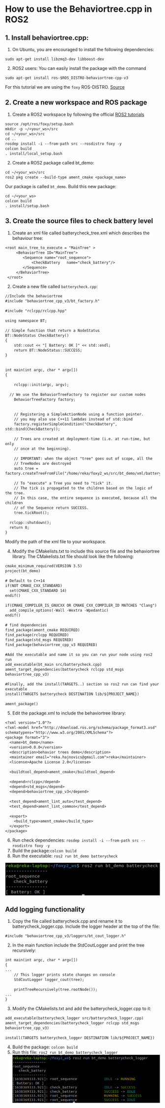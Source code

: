 # How to use the Behaviortree.cpp in ROS2

## 1. Install behaviortree.cpp:
 1. On Ubuntu, you are encouraged to install the following dependencies:
 ```   
sudo apt-get install libzmq3-dev libboost-dev
```

2.  ROS2 users: You can easily install the package with the command
```
sudo apt-get install ros-$ROS_DISTRO-behaviortree-cpp-v3
```
For this tutorial we are using the `foxy` ROS-DISTRO.
[Source](https://github.com/BehaviorTree/BehaviorTree.CPP)

## 2. Create a new workspace and ROS package

1. Create a ROS2 workspace by following the official [ROS2 tutorials](https://docs.ros.org/en/foxy/Tutorials/Workspace/Creating-A-Workspace.html)
```
source /opt/ros/foxy/setup.bash
mkdir -p ~/<your_ws>/src
cd ~/<your_ws>/src
cd ..
rosdep install -i --from-path src --rosdistro foxy -y
colcon build
. install/local_setup.bash
```
2. Create a ROS2 package called bt_demo:
```
cd ~/<your_ws>/src
ros2 pkg create --build-type ament_cmake <package_name>
```
Our package is called `bt_demo`. Build this new package:
```
cd ~/<your_ws>
colcon build
. install/setup.bash
```

## 3. Create the source files to check battery level

1. Create an xml file called batterycheck_tree.xml which describes the behaviour tree:
```
<root main_tree_to_execute = "MainTree" >
     <BehaviorTree ID="MainTree">
        <Sequence name="root_sequence">
            <CheckBattery   name="check_battery"/>
        </Sequence>
     </BehaviorTree>
 </root>
```


2. Create a new file called `batterycheck.cpp`:
```
//Include the behaviortree
#include "behaviortree_cpp_v3/bt_factory.h"

#include "rclcpp/rclcpp.hpp"

using namespace BT;

// Simple function that return a NodeStatus
BT::NodeStatus CheckBattery()
{
    std::cout << "[ Battery: OK ]" << std::endl;
    return BT::NodeStatus::SUCCESS;
}


int main(int argc, char * argv[])
{

    rclcpp::init(argc, argv);
 
  // We use the BehaviorTreeFactory to register our custom nodes
    BehaviorTreeFactory factory;

 
    // Registering a SimpleActionNode using a function pointer.
    // you may also use C++11 lambdas instead of std::bind
    factory.registerSimpleCondition("CheckBattery", std::bind(CheckBattery));
        
    // Trees are created at deployment-time (i.e. at run-time, but only 
    // once at the beginning). 

    // IMPORTANT: when the object "tree" goes out of scope, all the 
    // TreeNodes are destroyed
    auto tree = factory.createTreeFromFile("/home/reka/foxy2_ws/src/bt_demo/xml/batterycheck_tree.xml");
    
    // To "execute" a Tree you need to "tick" it.
    // The tick is propagated to the children based on the logic of the tree.
    // In this case, the entire sequence is executed, because all the children
    // of the Sequence return SUCCESS.
    tree.tickRoot();
  
  rclcpp::shutdown();
  return 0;
}
```
Modify the path of the xml file to your workspace.


4. Modify the CMakelists.txt to include this source file and the behaviortree library. The CMakelists.txt file should look like the following:
```
cmake_minimum_required(VERSION 3.5)
project(bt_demo)

# Default to C++14
if(NOT CMAKE_CXX_STANDARD)
  set(CMAKE_CXX_STANDARD 14)
endif()

if(CMAKE_COMPILER_IS_GNUCXX OR CMAKE_CXX_COMPILER_ID MATCHES "Clang")
  add_compile_options(-Wall -Wextra -Wpedantic)
endif()

# find dependencies
find_package(ament_cmake REQUIRED)
find_package(rclcpp REQUIRED)
find_package(std_msgs REQUIRED)
find_package(behaviortree_cpp_v3 REQUIRED)

#Add the executable and name it so you can run your node using ros2 run
add_executable(bt_main src/batterycheck.cpp)
ament_target_dependencies(batterycheck rclcpp std_msgs behaviortree_cpp_v3)

#Finally, add the install(TARGETS..) section so ros2 run can find your executable
install(TARGETS batterycheck DESTINATION lib/${PROJECT_NAME})
  
ament_package()
```
5. Edit the package.xml to include the behaviortree library:
```
<?xml version="1.0"?>
<?xml-model href="http://download.ros.org/schema/package_format3.xsd" schematypens="http://www.w3.org/2001/XMLSchema"?>
<package format="3">
  <name>bt_demo</name>
  <version>0.0.0</version>
  <description>behavior trees demo</description>
  <maintainer email="reka.hajnovics@gmail.com">reka</maintainer>
  <license>Apache License 2.0</license>

  <buildtool_depend>ament_cmake</buildtool_depend>
  
  <depend>rclcpp</depend>
  <depend>std_msgs</depend>
  <depend>behaviortree_cpp_v3</depend>

  <test_depend>ament_lint_auto</test_depend>
  <test_depend>ament_lint_common</test_depend>

  <export>
    <build_type>ament_cmake</build_type>
  </export>
</package>
```

6. Run check dependencies: `rosdep install -i --from-path src --rosdistro foxy -y`
7. Build the package:`colcon build`
8. Run the executable: `ros2 run bt_demo batterycheck`

![battery_check.png](https://github.com/dobots/scenario_runner/blob/main/img/batterycheck.png)

## Add logging functionality

1. Copy the file called batterycheck.cpp and rename it to batterycheck_logger.cpp. Include the logger header at the top of the file:
```
#include "behaviortree_cpp_v3/loggers/bt_cout_logger.h"
```
2. In the main function include the StdCoutLogger and print the tree recursively:
```
int main(int argc, char * argv[])
{
...
    // This logger prints state changes on console
    StdCoutLogger logger_cout(tree);

    printTreeRecursively(tree.rootNode());
...
}
```
3. Modify the CMakelists.txt and add the batterycheck_logger.cpp to it:
```
add_executable(batterycheck_logger src/batterycheck_logger.cpp)
ament_target_dependencies(batterycheck_logger rclcpp std_msgs behaviortree_cpp_v3)

install(TARGETS batterycheck_logger DESTINATION lib/${PROJECT_NAME})
```
4. Build the package: `colcon build`
5. Run this file: `ros2 run bt_demo batterycheck_logger`
![batterycheck_logger](https://github.com/dobots/scenario_runner/blob/main/img/batterycheck_logger.png)

